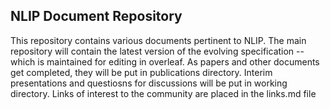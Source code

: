 ## NLIP Document Repository 

This repository contains various documents pertinent to NLIP. 
The main repository will contain the latest version of the evolving specification -- which is maintained for editing in overleaf. 
As papers and other documents get completed, they will be put in publications directory. 
Interim presentations and questiosns for discussions will be put in working directory. 
Links of interest to the community are placed in the links.md file

